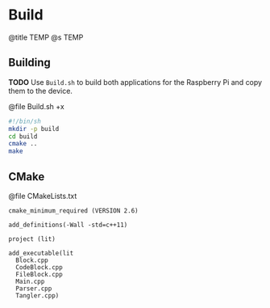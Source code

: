 # Build
@title TEMP
@s TEMP

## Building

**TODO** Use `Build.sh` to build both applications for the Raspberry Pi and copy them to the device.

@file Build.sh +x
```sh
#!/bin/sh
mkdir -p build
cd build
cmake ..
make
```

## CMake

@file CMakeLists.txt
```
cmake_minimum_required (VERSION 2.6)

add_definitions(-Wall -std=c++11)

project (lit)

add_executable(lit
  Block.cpp
  CodeBlock.cpp
  FileBlock.cpp
  Main.cpp
  Parser.cpp
  Tangler.cpp)
```

